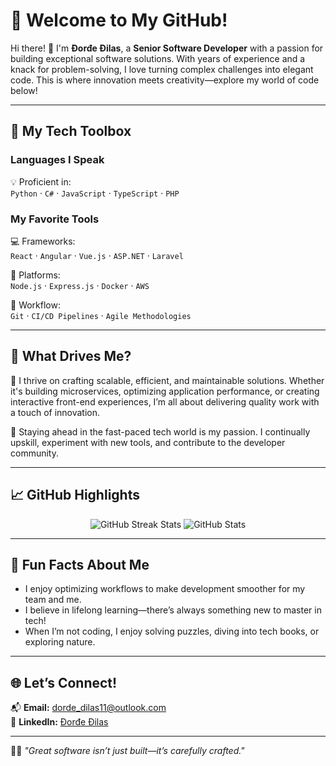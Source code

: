 # 🌟 Welcome to My GitHub!  

Hi there! 👋 I'm **Đorđe Đilas**, a **Senior Software Developer** with a passion for building exceptional software solutions. With years of experience and a knack for problem-solving, I love turning complex challenges into elegant code. This is where innovation meets creativity—explore my world of code below!  

---

## 🎨 My Tech Toolbox  

### **Languages I Speak**  
💡 Proficient in:  
`Python` · `C#` · `JavaScript` · `TypeScript` · `PHP`

### **My Favorite Tools**  
💻 Frameworks:  
`React` · `Angular` · `Vue.js` · `ASP.NET` · `Laravel`  

🔧 Platforms:  
`Node.js` · `Express.js` · `Docker` · `AWS`  

💼 Workflow:  
`Git` · `CI/CD Pipelines` · `Agile Methodologies`

---

## 🌟 What Drives Me?  

🚀 I thrive on crafting scalable, efficient, and maintainable solutions. Whether it's building microservices, optimizing application performance, or creating interactive front-end experiences, I’m all about delivering quality work with a touch of innovation.  

🌱 Staying ahead in the fast-paced tech world is my passion. I continually upskill, experiment with new tools, and contribute to the developer community.  

---

## 📈 GitHub Highlights  

<div align="center">
  <img src="https://streak-stats.demolab.com?user=dorde-dilas&theme=highcontrast&hide_border=true&border_radius=6" alt="GitHub Streak Stats" />
  <img src="https://github-readme-stats.vercel.app/api?username=dorde-dilas&show_icons=true&theme=chartreuse-dark" alt="GitHub Stats" />
</div>  

---

## 🎯 Fun Facts About Me  

- I enjoy optimizing workflows to make development smoother for my team and me.  
- I believe in lifelong learning—there’s always something new to master in tech!  
- When I’m not coding, I enjoy solving puzzles, diving into tech books, or exploring nature.  

---

## 🌐 Let’s Connect!  

📬 **Email:** [dorde_dilas11@outlook.com](mailto:dorde_dilas11@outlook.com)  
🔗 **LinkedIn:** [Đorđe Đilas](https://www.linkedin.com/in/%C4%91or%C4%91e-%C4%91ilas-013ba5305/)  

---

👨‍💻 _"Great software isn’t just built—it’s carefully crafted."_  
